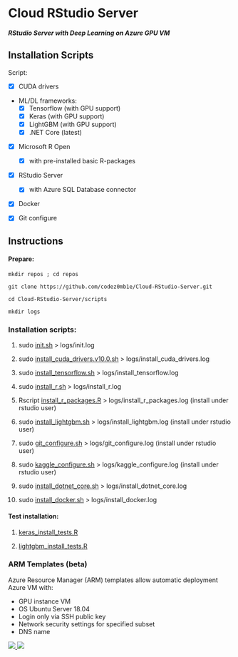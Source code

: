 
# Cloud RStudio Server

___RStudio Server with Deep Learning on Azure GPU VM___


## Installation Scripts

Script:

- [x] CUDA drivers
- ML/DL frameworks:
  - [x] Tensorflow (with GPU support)
  - [x] Keras (with GPU support)
  - [x] LightGBM (with GPU support)
  - [x] .NET Core (latest)
- [x] Microsoft R Open 
  - [x] with pre-installed basic R-packages
- [x] RStudio Server 
  - [x] with Azure SQL Database connector
- [x] Docker
- [x] Git configure


## Instructions

#### Prepare:

`mkdir repos ; cd repos`

`git clone https://github.com/codez0mb1e/Cloud-RStudio-Server.git`

`cd Cloud-RStudio-Server/scripts`

`mkdir logs`

### Installation scripts:

1. sudo [init.sh](/scripts/init.sh) > logs/init.log

1. sudo [install_cuda_drivers.v10.0.sh](/scripts/install_cuda_drivers.v10.0.sh) > logs/install_cuda_drivers.log

1. sudo [install_tensorflow.sh](/scripts/install_tensorflow.sh) > logs/install_tensorflow.log

1. sudo [install_r.sh](/scripts/install_r.sh) > logs/install_r.log

1. Rscript [install_r_packages.R](/scripts/install_r_packages.R) > logs/install_r_packages.log (install under rstudio user)

1. sudo [install_lightgbm.sh](/scripts/install_lightgbm.sh) > logs/install_lightgbm.log (install under rstudio user)

1. sudo [git_configure.sh](/scripts/git_configure.sh) > logs/git_configure.log (install under rstudio user)

1. sudo [kaggle_configure.sh](/scripts/kaggle_configure.sh) > logs/kaggle_configure.log (install under rstudio user)

1. sudo [install_dotnet_core.sh](/scripts/install_dotnet_core.sh) > logs/install_dotnet_core.log

1. sudo [install_docker.sh](/scripts/install_docker.sh) > logs/install_docker.log


#### Test installation:

1. [keras_install_tests.R](/tests/keras_install_tests.R)

1. [lightgbm_install_tests.R](/tests/lightgbm_install_tests.R)


### ARM Templates (beta)
Azure Resource Manager (ARM) templates allow automatic deployment Azure VM with:
- GPU instance VM
- OS Ubuntu Server 18.04
- Login only via SSH public key
- Network security settings for specified subset
- DNS name

<a href="https://portal.azure.com/#create/Microsoft.Template/uri/https%3A%2F%2Fraw.githubusercontent.com%2Fcodez0mb1e%2FMinotaur%2Fmaster%2Fsource%2FARMs%2Frstudio-server--ubuntu%2Fazuredeploy.json" target="_blank">
    <img src="http://azuredeploy.net/deploybutton.png" />
</a>
<a href="http://armviz.io/#/?load=https%3A%2F%2Fraw.githubusercontent.com%2Fcodez0mb1e%2FMinotaur%2Fmaster%2Fsource%2FARMs%2Frstudio-server--ubuntu%2Fazuredeploy.json" target="_blank">
    <img src="http://armviz.io/visualizebutton.png"/>
</a>